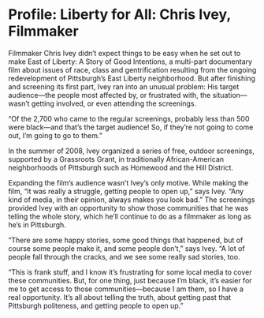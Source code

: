 # Profile: Liberty for All: Chris Ivey, Filmmaker

Filmmaker Chris Ivey didn’t expect things to be easy when he set out to make East of Liberty: A Story of Good Intentions, a multi-part documentary film about issues of race, class and gentrification resulting from the ongoing redevelopment of Pittsburgh’s East Liberty neighborhood. But after finishing and screening its first part, Ivey ran into an unusual problem: His target audience—the people most affected by, or frustrated with, the situation—wasn’t getting involved, or even attending the screenings.

“Of the 2,700 who came to the regular screenings, probably less than 500 were black—and that’s the target audience! So, if they’re not going to come out, I’m going to go to them.”

In the summer of 2008, Ivey organized a series of free, outdoor screenings, supported by a Grassroots Grant, in traditionally African-American neighborhoods of Pittsburgh such as Homewood and the Hill District.

Expanding the film’s audience wasn’t Ivey’s only motive. While making the film, “it was really a struggle, getting people to open up,” says Ivey. “Any kind of media, in their opinion, always makes you look bad.” The screenings provided Ivey with an opportunity to show those communities that he was telling the whole story, which he’ll continue to do as a filmmaker as long as he’s in Pittsburgh.

“There are some happy stories, some good things that happened, but of course some people make it, and some people don’t,” says Ivey. “A lot of people fall through the cracks, and we see some really sad stories, too.

“This is frank stuff, and I know it’s frustrating for some local media to cover these communities. But, for one thing, just because I’m black, it’s easier for me to get access to those communities—because I am them, so I have a real opportunity. It’s all about telling the truth, about getting past that Pittsburgh politeness, and getting people to open up.”
